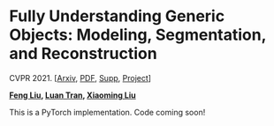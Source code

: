 
# Fully Understanding Generic Objects: Modeling, Segmentation, and Reconstruction
CVPR 2021. [[Arxiv](https://arxiv.org/abs/2104.00858), [PDF](http://cvlab.cse.msu.edu/pdfs/liu_tran_liu_cvpr2021.pdf), [Supp](http://cvlab.cse.msu.edu/pdfs/liu_tran_liu_cvpr2021_supp.pdf), [Project](http://cvlab.cse.msu.edu/project-fully3dobject.html)]

**[Feng Liu](https://zobject.org/),  [Luan Tran](http://www.cse.msu.edu/~tranluan/),  [Xiaoming Liu](http://cvlab.cse.msu.edu/pages/people.html)**

This is a PyTorch implementation. Code coming soon!

